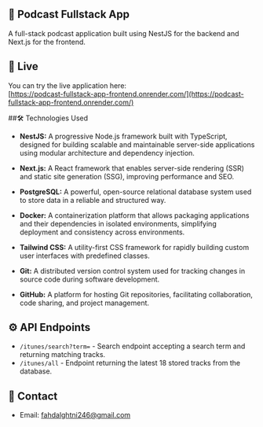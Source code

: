 ## 📝 Podcast Fullstack App

A full-stack podcast application built using NestJS for the backend and Next.js for the frontend.

## 🚀 Live

You can try the live application here:  
[https://podcast-fullstack-app-frontend.onrender.com/](https://podcast-fullstack-app-frontend.onrender.com/)

##🛠️ Technologies Used

- **NestJS:** A progressive Node.js framework built with TypeScript, designed for building scalable and maintainable server-side applications using modular architecture and dependency injection.

- **Next.js:** A React framework that enables server-side rendering (SSR) and static site generation (SSG), improving performance and SEO.

- **PostgreSQL:** A powerful, open-source relational database system used to store data in a reliable and structured way.

- **Docker:** A containerization platform that allows packaging applications and their dependencies in isolated environments, simplifying deployment and consistency across environments.

- **Tailwind CSS:** A utility-first CSS framework for rapidly building custom user interfaces with predefined classes.

- **Git:** A distributed version control system used for tracking changes in source code during software development.

- **GitHub:** A platform for hosting Git repositories, facilitating collaboration, code sharing, and project management.



## ⚙️ API Endpoints

- `/itunes/search?term=` - Search endpoint accepting a search term and returning matching tracks.  
- `/itunes/all` - Endpoint returning the latest 18 stored tracks from the database.



## 📧 Contact

- Email: fahdalghtni246@gmail.com

